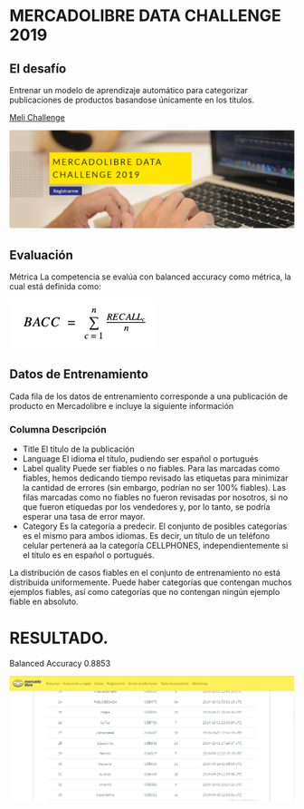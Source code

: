 # MERCADOLIBRE DATA CHALLENGE 2019

## El desafío

Entrenar un modelo de aprendizaje automático para categorizar
publicaciones de productos basandose únicamente en los títulos.


[Meli Challenge](https://ml-challenge.mercadolibre.com)

![Meli](imagenes/Meli.PNG)

## Evaluación

Métrica
La competencia se evalúa con balanced accuracy como métrica, la cual está definida como:

![Balanced_accuracy](imagenes/bacc.PNG)

## Datos de Entrenamiento
Cada fila de los datos de entrenamiento corresponde a una publicación de producto en Mercadolibre e incluye la siguiente información

### Columna	Descripción

*	Title	El título de la publicación
*	Language	El idioma el título, pudiendo ser español o portugués
*	Label quality	Puede ser fiables o no fiables. Para las marcadas como fiables, hemos dedicando tiempo revisado las etiquetas para minimizar la cantidad de errores (sin embargo, podrían no ser 100% fiables). Las filas marcadas como no fiables no fueron revisadas por nosotros, si no que fueron etiquedas por los vendedores y, por lo tanto, se podría esperar una tasa de error mayor.
*	Category	Es la categoría a predecir. El conjunto de posibles categorías es el mismo para ambos idiomas. Es decir, un título de un teléfono celular pertenerá aa la categoría CELLPHONES, independientemente si el título es en español o portugués.

La distribución de casos fiables en el conjunto de entrenamiento no está distribuida uniformemente. Puede haber categorías que contengan muchos ejemplos fiables, así como categorías que no contengan ningún ejemplo fiable en absoluto.

# RESULTADO. 

Balanced Accuracy 0.8853

![Tabla_Pos](imagenes/Tabla_Pos.PNG)